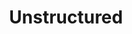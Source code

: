 ---
title: "Unstructured"

categories: ['']

tags: ['Unstructured']

arabic: ['غير المهيكلة']

publishers: ['معجم مصطلحات التعلم الآلي والتعلم العميق وعلم البيانات']

types: "word"

slug: ""
---